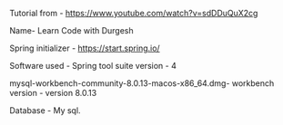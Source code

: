 Tutorial from - https://www.youtube.com/watch?v=sdDDuQuX2cg

Name- Learn Code with Durgesh

Spring initializer - https://start.spring.io/

Software used - Spring tool suite version - 4

mysql-workbench-community-8.0.13-macos-x86_64.dmg- workbench version - version 8.0.13

Database - My sql.

 
